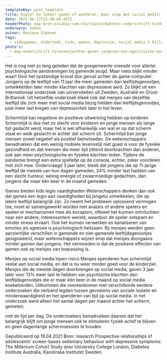 ```yaml
---
templateKey: post.template
title: Dipje? Ga lekker gamen of wandelen, maar stop met social media!
date: 2021-06-11T15:48:04.497Z
headerPhoto: map-bron-pixabay-com-startupstockphotos-onderschrift-kinderen-blij-computer-image-img-kinderen-blij-computer-jpg
onderwerp: human
auteur: Monique Siemsen
tags:
  - videogames, onderzoek, kids, gamen, depressie, social media 3 bijlagen
photo's:
  - map-onderschrift-talentenjachten-geven-jongeren-een-egoïstische-boodschap-mee-zo-blijkt-uit-onderzoek-bron-pixabay-com-image-img-kind-schermtijd-computer-jpg
---
```

Het is nog niet zo lang geleden dat de goegemeente vreesde voor allerlei psychologische
aandoeningen bij gamende jeugd. Maar niets blijkt minder waar! Gooi het opstandige
kroost dus gerust achter de game-computer.
Jongens op de leeftijd van 11 jaar die meer gameden dan leeftijdsgenootjes, ontwikkelden
later minder klachten van depressieve aard. Zo blijkt uit een internationaal onderzoek van
universiteiten uit Zweden, Australië en Groot-Brittannië. Uit hetzelfde onderzoek bleek ook
dat meisjes van dezelfde leeftijd die zich meer met social media bezig hielden dan
leeftijdsgenootjes, juist meer last kregen van depressiviteit later in het leven.

Schermtijd kan negatieve én positieve uitwerking hebben op kinderen
Schermtijd is dus niet zo slecht voor kinderen en jonge mensen als lange tijd gedacht
werd, maar het is wel afhankelijk van wat er op dat scherm staat en welk geslacht er
achter dat scherm zit. Schermtijd kan jonge mensen zowel negatief als positief
beïnvloeden.
De wetenschappers benadrukken dat een weinig mobiele levensstijl niet goed is voor de
fysieke gezondheid en dat mensen die meer tijd zittend doorbrachten dan anderen, ook
aan meer psychologische en fysieke klachten leden. Tijdens de pandemie brengt een
extra spelletje op de console, echter, zeker voordelen met zich mee. Ondervraagd 3 jaar
later, bleek dat jongens die op 11-jarige leeftijd de meeste van hun dagen gameden, 24%
minder last hadden van een slecht humeur, weinig energie of zwaarmoedige gedachten,
dan jongens die maar één keer in de maand gameden.

Games bieden kids legio vaardigheden
Wetenschappers denken dan ook dat games een legio aan vaardigheden bij jongelui
ontwikkelen, die op latere leeftijd belangrijk zijn. Zo neemt het probleem oplossend
vermogen toe, moet er samengewerkt worden met avatars of andere spelers en spelen er
mechanismen mee als escapism, oftewel het kunnen ontvluchten naar een andere,
interessantere wereld, waardoor de speler ontspant en minder stress ervaart.
Ook het kunnen verwerken en kanaliseren van emoties als agressie is psychologisch
heilzaam. Bij meisjes werden geen aanzienlijke verschillen in gamende en niet-gamende
leeftijdsgenootjes gesignaleerd, maar wetenschappers wijzen erop dat meisjes doorgaans
minder gamen dan jongens. Het vermoeden is dat de positieve effecten van gamen ook op
meisjes van toepassing is.

Meisjes op social media lopen risico
Meisjes spenderen hun schermtijd veelal aan social media, en dát is nu weer minder goed
voor de kinderziel. Meisjes die de meeste dagen doorbrengen op social media, gaven 3
jaar later voor 13% meer last te hebben van psychische klachten dan leeftijdsgenootjes
die er maar één keer in de maand op social media koekeloerden. Uitkomsten die
overeenkomen met verschillende eerdere onderzoeken die verband legden tussen
gevoelens van sociale isolatie en minderwaardigheid en het spenderen van tijd op social
media.
In het onderzoek werd alleen het aantal dagen per maand achter het scherm, gemeten,

niet de tijd per dag. De onderzoekers benadrukken daarom dat het belangrijk blijft om
jonge mensen ook te stimuleren fysiek actief te blijven en geen dagenlange
schermsessies te houden.

Gepubliceerd op 19.04.2021
Bron: research Prospective relationships of adolescents’ screen-bases sedentary behaviour with
depressive symptoms: The Millenium Cohort Study door University College London, Diabetes
Institute Australia, Karolinska Institutet Sweden.